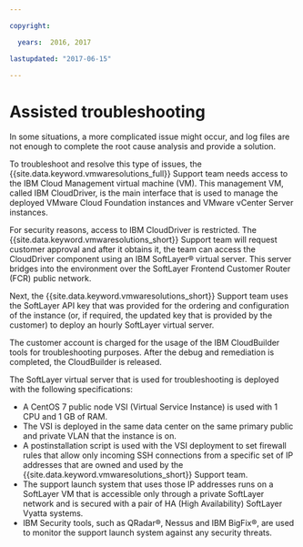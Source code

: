 ```yaml
---

copyright:

  years:  2016, 2017

lastupdated: "2017-06-15"

---
```


# Assisted troubleshooting

In some situations, a more complicated issue might occur, and log files are not enough to complete the root cause analysis and provide a solution.

To troubleshoot and resolve this type of issues, the {{site.data.keyword.vmwaresolutions_full}} Support team needs access to the IBM Cloud Management virtual machine (VM). This management VM, called IBM CloudDriver, is the main interface that is used to manage the deployed VMware Cloud Foundation instances and VMware vCenter Server instances.

For security reasons, access to IBM CloudDriver is restricted. The {{site.data.keyword.vmwaresolutions_short}} Support team will request customer approval and after it obtains it, the team can access the CloudDriver component using an IBM SoftLayer® virtual server. This server bridges into the environment over the SoftLayer Frontend Customer Router (FCR) public network.

Next, the {{site.data.keyword.vmwaresolutions_short}} Support team uses the SoftLayer API key that was provided for the ordering and configuration of the instance (or, if required, the updated key that is provided by the customer) to deploy an hourly SoftLayer virtual server.

The customer account is charged for the usage of the IBM CloudBuilder tools for troubleshooting purposes. After the debug and remediation is completed, the CloudBuilder is released.

The SoftLayer virtual server that is used for troubleshooting is deployed with the following specifications:

* A CentOS 7 public node VSI (Virtual Service Instance) is used with 1 CPU and 1 GB of RAM.
* The VSI is deployed in the same data center on the same primary public and private VLAN that the instance is on.
*  A postinstallation script is used with the VSI deployment to set firewall rules that allow only incoming SSH connections from a specific set of IP addresses that are owned and used by the {{site.data.keyword.vmwaresolutions_short}} Support team.
* The support launch system that uses those IP addresses runs on a SoftLayer VM that is accessible only through a private SoftLayer network and is secured with a pair of HA (High Availability) SoftLayer Vyatta systems.
* IBM Security tools, such as QRadar®, Nessus and IBM BigFix®, are used to monitor the support launch system against any security threats.
